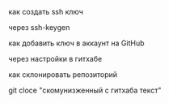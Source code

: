 как создать ssh ключ

через ssh-keygen

как добавить ключ в аккаунт на GitHub

через настройки в гитхабе

как склонировать репозиторий

git cloce "скомунизженный с гитхаба текст"
